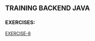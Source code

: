 ## TRAINING BACKEND JAVA
### EXERCISES:
[EXERCISE-8](https://github.com/realnautcloud/training-java-index/blob/main/README.md#exe-8)


